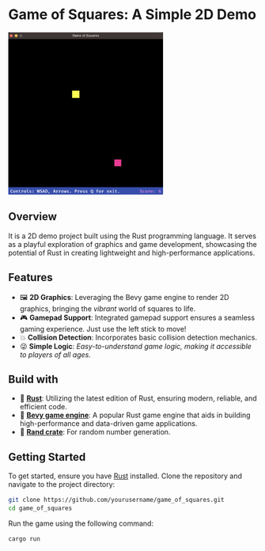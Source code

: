 # Game of Squares: A Simple 2D Demo

<img src="./repo_assets/screen.png" width="313" alt="screenshot">

## Overview
It is a 2D demo project built using the Rust programming language. It serves as a playful exploration of graphics and game development, showcasing the potential of Rust in creating lightweight and high-performance applications.

## Features
- 🖼️ **2D Graphics**: Leveraging the Bevy game engine to render 2D graphics, bringing the _vibrant_ world of squares to life.
- 🎮 **Gamepad Support**: Integrated gamepad support ensures a seamless gaming experience. Just use the left stick to move!
- 💥 **Collision Detection**: Incorporates basic collision detection mechanics.
- 😜 **Simple Logic**: _Easy-to-understand game logic, making it accessible to players of all ages._

## Build with
- 🦀 [**Rust**](https://www.rust-lang.org/tools/install): Utilizing the latest edition of Rust, ensuring modern, reliable, and efficient code.
- 👾 [**Bevy game engine**](https://bevyengine.org/): A popular Rust game engine that aids in building high-performance and data-driven game applications.
- 🎲 [**Rand crate**](https://crates.io/crates/rand): For random number generation.

## Getting Started
To get started, ensure you have [Rust](https://www.rust-lang.org/tools/install) installed.
Clone the repository and navigate to the project directory:

```sh
git clone https://github.com/yourusername/game_of_squares.git
cd game_of_squares
```

Run the game using the following command:

```sh
cargo run
```

